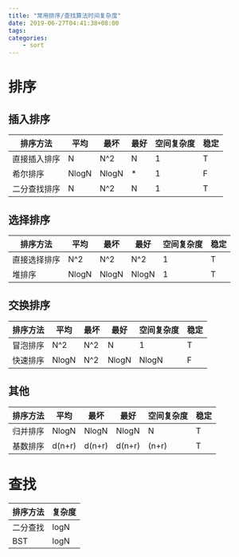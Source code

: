 ```yaml
---
title: "常用排序/查找算法时间复杂度"
date: 2019-06-27T04:41:38+08:00
tags:
categories:
    - sort
---
```

# 排序
## 插入排序
| 排序方法 | 平均 | 最坏 | 最好 | 空间复杂度 | 稳定 |
| --- | --- | --- | --- | --- | --- |
| 直接插入排序 | N | N^2 | N | 1 | T |
| 希尔排序 | NlogN | NlogN | * | 1 | F |
| 二分查找排序 | N | N^2 | N | 1 | T |

## 选择排序
| 排序方法 | 平均 | 最坏 | 最好 | 空间复杂度 | 稳定 |
| --- | --- | --- | --- | --- | --- |
| 直接选择排序 | N^2 | N^2 | N^2 | 1 | T |
| 堆排序 | NlogN | NlogN | NlogN | 1 | T |


## 交换排序
| 排序方法 | 平均 | 最坏 | 最好 | 空间复杂度 | 稳定 |
| --- | --- | --- | --- | --- | --- |
| 冒泡排序 | N^2 | N^2 | N | 1 | T |
| 快速排序 | NlogN | N^2 | NlogN | NlogN | F |

## 其他
| 排序方法 | 平均 | 最坏 | 最好 | 空间复杂度 | 稳定 |
| --- | --- | --- | --- | --- | --- |
| 归并排序 | NlogN | NlogN | NlogN | N | T |
| 基数排序 | d(n+r) | d(n+r) | d(n+r) | (n+r) | T |

# 查找
| 排序方法 | 复杂度 |
| --- | --- |
| 二分查找 | logN |
| BST | logN |